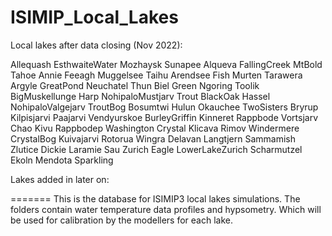 # ISIMIP_Local_Lakes

Local lakes after data closing (Nov 2022):

Allequash       EsthwaiteWater   Mozhaysk           Sunapee
Alqueva         FallingCreek     MtBold             Tahoe
Annie           Feeagh           Muggelsee          Taihu
Arendsee        Fish             Murten             Tarawera
Argyle          GreatPond        Neuchatel          Thun
Biel            Green            Ngoring            Toolik
BigMuskellunge  Harp             NohipaloMustjarv   Trout
BlackOak        Hassel           NohipaloValgejarv  TroutBog
Bosumtwi        Hulun            Okauchee           TwoSisters
Bryrup          Kilpisjarvi      Paajarvi           Vendyurskoe
BurleyGriffin   Kinneret         Rappbode           Vortsjarv
Chao            Kivu             Rappbodep          Washington
Crystal         Klicava          Rimov              Windermere
CrystalBog      Kuivajarvi       Rotorua            Wingra
Delavan         Langtjern        Sammamish          Zlutice
Dickie          Laramie          Sau                Zurich
Eagle           LowerLakeZurich  Scharmutzel
Ekoln           Mendota          Sparkling

Lakes added in later on:


=======
This is the database for ISIMIP3 local lakes simulations. The folders contain water temperature data profiles and hypsometry. Which will be used for calibration by the modellers for each lake.
